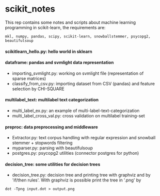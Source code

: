 # scikit_notes

This rep contains some notes and scripts about machine learning programming in scikit-learn, the requirements are: 
```
mkl, numpy, pandas, scipy, scikit-learn, snowballstemmer, psycopg2, beautifulsoup
```

#### scikitlearn_hello.py: hello world in sklearn

#### dataframe: pandas and svmlight data representation
* importing_svmlight.py: working on svmlight file (representation of sparse matrices)
* classify_from_csv.py: importing dataset from CSV (pandas) and feature selection by CHI-SQUARE

#### multilabel_text: multilabel text categorization
* multi_label_ex.py: an example of multi-label-text-categorization
* multi_label_cross_val.py: cross validation on multilabel training-set

#### preproc: data preprocessing and middleware 
* Extractor.py: text corpus handling with regular expression and snowball stemmer + stopwords filtering
* myparser.py: parsing with beautifulsoup
* postgres.py: psycopg2 utilities (connector postgres for python)

#### decision_tree: some utilities for decision trees
* decision_tree.py: decision tree and printing tree with graphviz and by 'if/then rules'. With graphviz is possible print the tree in '.png' by
```
dot -Tpng input.dot > output.png
```

